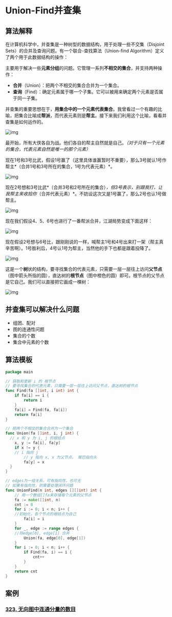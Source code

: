# Union-Find并查集
## 算法解释

在计算机科学中，并查集是一种树型的数据结构，用于处理一些不交集（Disjoint Sets）的合并及查询问题。有一个联合-查找算法（Union-find Algorithm）定义了两个用于此数据结构的操作：

主要用于解决一些**元素分组**的问题。它管理一系列**不相交的集合**，并支持两种操作：

- **合并**（Union）：把两个不相交的集合合并为一个集合。
- **查询**（Find）：确定元素属于哪一个子集。它可以被用来确定两个元素是否属于同一子集。

并查集的重要思想在于，**用集合中的一个元素代表集合**。我曾看过一个有趣的比喻，把集合比喻成**帮派**，而代表元素则是**帮主**。接下来我们利用这个比喻，看看并查集是如何运作的。

![img](https://pic4.zhimg.com/80/v2-09fa3fa35e5411444b327d9cb9a31057_1440w.jpg)

最开始，所有大侠各自为战。他们各自的帮主自然就是自己。*（对于只有一个元素的集合，代表元素自然是唯一的那个元素）*

现在1号和3号比武，假设1号赢了（这里具体谁赢暂时不重要），那么3号就认1号作帮主*（合并1号和3号所在的集合，1号为代表元素）*。

![img](https://pic4.zhimg.com/80/v2-3bf6c1a6ecf87fa93f4dbab2012446c7_1440w.jpg)

现在2号想和3号比武*（合并3号和2号所在的集合）*，但3号表示，别跟我打，让我帮主来收拾你*（合并代表元素）*。不妨设这次又是1号赢了，那么2号也认1号做帮主。

![img](https://pic4.zhimg.com/80/v2-be12a6c795572d2acd77dcd49de35127_1440w.jpg)

现在我们假设4、5、6号也进行了一番帮派合并，江湖局势变成下面这样：

![img](https://pic1.zhimg.com/80/v2-3c353bc781c7f3553079d541a9cfdc28_1440w.jpg)

现在假设2号想与6号比，跟刚刚说的一样，喊帮主1号和4号出来打一架（帮主真辛苦啊）。1号胜利后，4号认1号为帮主，当然他的手下也都是跟着投降了。

![img](https://pic3.zhimg.com/80/v2-6362d8b13705d5ba17b19cdeee453022_1440w.jpg)





这是一个**树**状的结构，要寻找集合的代表元素，只需要一层一层往上访问**父节点**（图中箭头所指的圆），直达树的**根节点**（图中橙色的圆）即可。根节点的父节点是它自己。我们可以直接把它画成一棵树：

![img](https://pic2.zhimg.com/80/v2-cca3ddf5806a221201ed78caf1d27041_1440w.jpg)

## 并查集可以解决什么问题

- 组团、配对
- 图的连通性问题
- 集合的个数
- 集合中元素的个数

## 算法模板

```go
package main

// 获取和更新 i 的 根节点
// 要寻找集合的代表元素，只需要一层一层往上访问父节点，直达树的根节点
func Find(fa []int, i int) int {
	if fa[i] == i {
		return i
	}
	fa[i] = Find(fa, fa[i])
	return fa[i]
}

// 把两个不相交的集合合并为一个集合
func Union(fa []int, i, j int) {
  // x 和 y 为 i, j 的根结点
	x, y := fa[i], fa[y]
	if x != y {
    // i 指向 j
		// y 指向 x, x 为父节点， 尾巴指向头
		fa[y] = x
  }
}

// edges为一组关系，可有指向性，也可无
// 如果有指向性，则需要处理闭环问题
func UnionFind(n int, edges [][]int) int {
	// 用一个数组[]fa来存储每个元素的父节点
	fa := make([]int, n)
	cnt := 0
	for i := 0; i < n; i++ {
    //初始化，各个节点的根结点为自己
		fa[i] = i
	}
	for _, edge := range edges {
    //将edge[0], edge[1] 合并
		Union(fa, edge[0], edge[1])
	}
	for i := 0; i < n; i++ {
		if Find(fa, i) == i {
			cnt++
		}
	}
	return cnt
}

```

## 案例

### [323. 无向图中连通分量的数目](https://leetcode-cn.com/problems/number-of-connected-components-in-an-undirected-graph)

